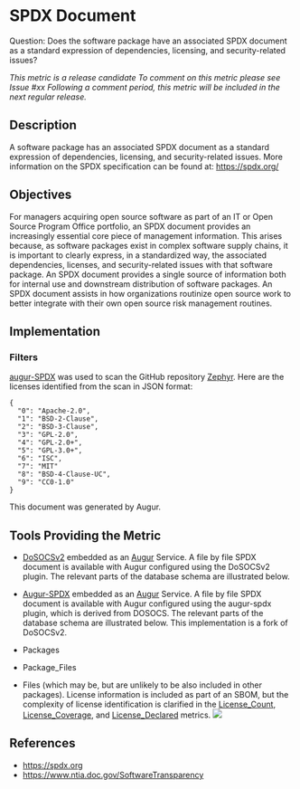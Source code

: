 # SPDX Document

Question: Does the software package have an associated SPDX document as a standard expression of dependencies, licensing, and security-related issues?

_This metric is a release candidate To comment on this metric please see Issue #xx Following a comment period, this metric will be included in the next regular release._

## Description
A software package has an associated SPDX document as a standard expression of dependencies, licensing, and security-related issues. More information on the SPDX specification can be found at: https://spdx.org/

## Objectives
For managers acquiring open source software as part of an IT or Open Source Program Office portfolio, an SPDX document provides an increasingly essential core piece of management information.  This arises because, as software packages exist in complex software supply chains, it is important to clearly express, in a standardized way, the associated dependencies, licenses, and security-related issues with that software package. An SPDX document provides a single source of information both for internal use and downstream distribution of software packages. An SPDX document assists in how organizations routinize open source work to better integrate with their own open source risk management routines.

## Implementation

### Filters

[augur-SPDX](https://github.com/chaoss/augur-spdx) was used to scan the GitHub repository [Zephyr](https://github.com/zephyrproject-rtos/zephyr).
Here are the licenses identified from the scan in JSON format:
```
{
  "0": "Apache-2.0",
  "1": "BSD-2-Clause",
  "2": "BSD-3-Clause",
  "3": "GPL-2.0",
  "4": "GPL-2.0+",
  "5": "GPL-3.0+",
  "6": "ISC",
  "7": "MIT"
  "8": "BSD-4-Clause-UC",
  "9": "CC0-1.0"
}
```
This document was generated by Augur.

## Tools Providing the Metric

* [DoSOCSv2](https://github.com/DoSOCSv2/DoSOCSv2) embedded as an [Augur](https://github.com/chaoss/augur) Service. A file by file SPDX document is available with Augur configured using the DoSOCSv2 plugin.  The relevant parts of the database schema are illustrated below.
* [Augur-SPDX](https://github.com/chaoss/augur-spdx) embedded as an [Augur](https://github.com/chaoss/augur) Service. A file by file SPDX document is available with Augur configured using the augur-spdx plugin, which is derived from DOSOCS.  The relevant parts of the database schema are illustrated below. This implementation is a fork of DoSOCSv2.

* Packages
* Package_Files
* Files (which may be, but are unlikely to be also included in other packages).
License information is included as part of an SBOM, but the complexity of license identification is clarified in the [License_Count](https://github.com/chaoss/wg-risk/blob/master/metrics/License_Count.md), [License_Coverage](https://github.com/chaoss/wg-risk/blob/master/metrics/License_Coverage.md), and [License_Declared](https://github.com/chaoss/wg-risk/blob/master/metrics/License_Declared.md) metrics.
![](https://github.com/chaoss/wg-risk/blob/master/metrics/images/SBOM.png)


## References
* https://spdx.org  
* https://www.ntia.doc.gov/SoftwareTransparency  
